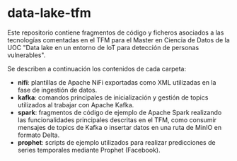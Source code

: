 # data-lake-tfm

Este repositorio contiene fragmentos de código y ficheros asociados a las tecnologías comentadas en el TFM para el Master en Ciencia de Datos de la UOC "Data lake en un entorno de IoT para detección de personas vulnerables".

Se describen a continuación los contenidos de cada carpeta:
* **nifi**: plantillas de Apache NiFi exportadas como XML utilizadas en la fase de ingestión de datos.
* **kafka**: comandos principales de inicialización y gestión de topics utilizados al trabajar con Apache Kafka.
* **spark**: fragmentos de código de ejemplo de Apache Spark realizando las funcionalidades principales descritas en el TFM, como consumir mensajes de topics de Kafka o insertar datos en una ruta de MinIO en formato Delta.
* **prophet**: scripts de ejemplo utilizados para realizar predicciones de series temporales mediante Prophet (Facebook).
